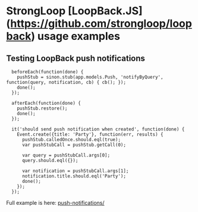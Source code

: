 # StrongLoop [LoopBack.JS] (https://github.com/strongloop/loopback) usage examples

## Testing LoopBack push notifications

```
  beforeEach(function(done) {
    pushStub = sinon.stub(app.models.Push, 'notifyByQuery', function(query, notification, cb) { cb(); });
    done();
  });

  afterEach(function(done) {
    pushStub.restore();
    done();
  });

  it('should send push notification when created', function(done) {
    Event.create({title: 'Party'}, function(err, results) {
      pushStub.calledOnce.should.eql(true);
      var pushStubCall = pushStub.getCall(0);

      var query = pushStubCall.args[0];
      query.should.eql({});

      var notification = pushStubCall.args[1];
      notification.title.should.eql('Party');
      done();
    });
  });
```

Full example is here: [push-notifications/](https://github.com/voitau/loopback-examples/tree/master/push-notifications)